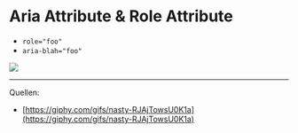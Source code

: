 # Aria Attribute & Role Attribute

- `role="foo"`
- `aria-blah="foo"`

<img src="<%- config.base %>/assets/images/cringe.gif" class="w-2/5" />

---

Quellen:
- [https://giphy.com/gifs/nasty-RJAjTowsU0K1a](https://giphy.com/gifs/nasty-RJAjTowsU0K1a)
